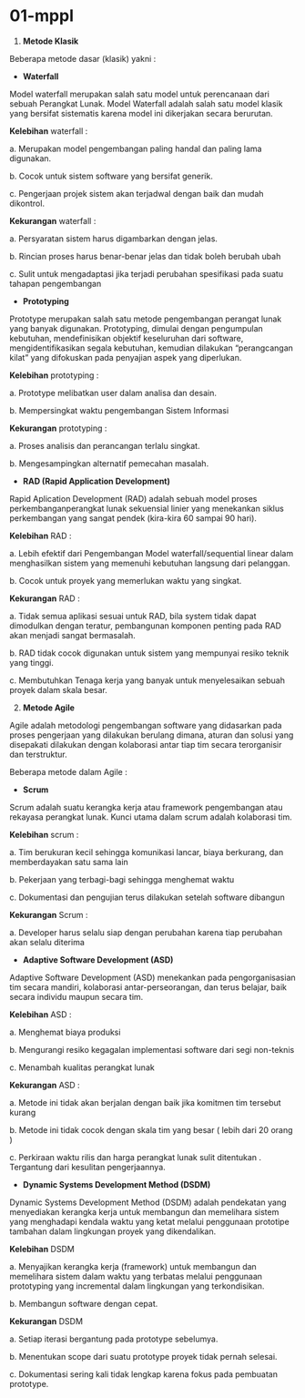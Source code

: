 # 01-mppl

1. **Metode Klasik**

Beberapa metode dasar (klasik) yakni :
- **Waterfall** 

Model waterfall merupakan salah satu model untuk perencanaan dari sebuah Perangkat Lunak. Model Waterfall adalah salah satu model klasik yang bersifat sistematis karena model ini dikerjakan secara berurutan.

**Kelebihan** waterfall :

a. Merupakan model pengembangan paling handal dan paling lama digunakan.

b. Cocok untuk sistem software yang bersifat generik.

c. Pengerjaan projek sistem akan terjadwal dengan baik dan mudah dikontrol.

**Kekurangan** waterfall :

a. Persyaratan sistem harus digambarkan dengan jelas.

b. Rincian proses harus benar-benar jelas dan tidak boleh berubah ubah

c. Sulit untuk mengadaptasi jika terjadi perubahan spesifikasi pada suatu tahapan pengembangan



- **Prototyping**

Prototype merupakan salah satu metode pengembangan perangat lunak yang banyak digunakan. Prototyping, dimulai dengan pengumpulan kebutuhan, mendefinisikan objektif keseluruhan dari software, mengidentifikasikan segala kebutuhan, kemudian dilakukan “perangcangan kilat” yang difokuskan pada penyajian aspek yang diperlukan.

**Kelebihan** prototyping :

a. Prototype melibatkan user dalam analisa dan desain.

b. Mempersingkat waktu pengembangan Sistem Informasi

**Kekurangan** prototyping :

a. Proses analisis dan perancangan terlalu singkat.

b. Mengesampingkan alternatif pemecahan masalah.

- **RAD (Rapid Application Development)**

Rapid Aplication Development (RAD) adalah sebuah model proses perkembanganperangkat lunak sekuensial linier yang menekankan siklus perkembangan yang sangat pendek (kira-kira 60 sampai 90 hari).

**Kelebihan** RAD :

a. Lebih efektif dari Pengembangan Model waterfall/sequential linear dalam menghasilkan sistem yang memenuhi kebutuhan langsung dari pelanggan.

b. Cocok untuk proyek yang memerlukan waktu yang singkat.

**Kekurangan** RAD :

a. Tidak semua aplikasi sesuai untuk RAD, bila system tidak dapat dimodulkan dengan teratur, pembangunan komponen penting pada RAD akan menjadi sangat bermasalah.

b. RAD tidak cocok digunakan untuk sistem yang mempunyai resiko teknik yang tinggi.

c. Membutuhkan Tenaga kerja yang banyak untuk menyelesaikan sebuah proyek dalam skala besar.

2. **Metode Agile**

Agile adalah metodologi pengembangan software yang didasarkan pada proses pengerjaan yang dilakukan berulang dimana, aturan dan solusi 
yang disepakati dilakukan dengan kolaborasi antar tiap tim secara terorganisir dan terstruktur.

Beberapa metode dalam Agile :

- **Scrum**

Scrum adalah suatu kerangka kerja atau framework pengembangan atau rekayasa perangkat lunak. Kunci utama dalam scrum adalah kolaborasi tim. 

**Kelebihan** scrum :

a. Tim berukuran kecil sehingga komunikasi lancar, biaya berkurang, dan memberdayakan satu sama lain

b. Pekerjaan yang terbagi-bagi sehingga menghemat waktu

c. Dokumentasi dan pengujian terus dilakukan setelah software dibangun

**Kekurangan** Scrum :

a. Developer harus selalu siap dengan perubahan karena tiap perubahan akan selalu diterima

- **Adaptive Software Development (ASD)**

Adaptive Software Development (ASD) menekankan pada pengorganisasian tim secara mandiri, kolaborasi antar-perseorangan, dan terus belajar, baik secara individu maupun secara tim.

**Kelebihan** ASD :

a. Menghemat biaya produksi

b. Mengurangi resiko kegagalan implementasi software dari segi non-teknis

c. Menambah kualitas perangkat lunak

**Kekurangan** ASD :

a. Metode ini tidak akan berjalan dengan baik jika komitmen tim tersebut kurang

b. Metode ini tidak cocok dengan skala tim yang besar ( lebih dari 20 orang )

c. Perkiraan waktu rilis dan harga perangkat lunak sulit ditentukan . Tergantung dari kesulitan pengerjaannya.

- **Dynamic Systems Development Method (DSDM)**

Dynamic Systems Development Method (DSDM) adalah pendekatan yang menyediakan kerangka kerja untuk membangun dan memelihara sistem yang menghadapi kendala waktu yang ketat melalui penggunaan prototipe tambahan dalam lingkungan proyek yang dikendalikan.

**Kelebihan** DSDM 

a. Menyajikan kerangka kerja (framework) untuk membangun dan memelihara sistem dalam waktu yang terbatas melalui penggunaan prototyping yang incremental dalam lingkungan yang terkondisikan.

b. Membangun software dengan cepat.

**Kekurangan** DSDM

a. Setiap iterasi bergantung pada prototype sebelumya.

b. Menentukan scope dari suatu prototype proyek tidak pernah selesai.

c. Dokumentasi sering kali tidak lengkap karena fokus pada pembuatan prototype.

